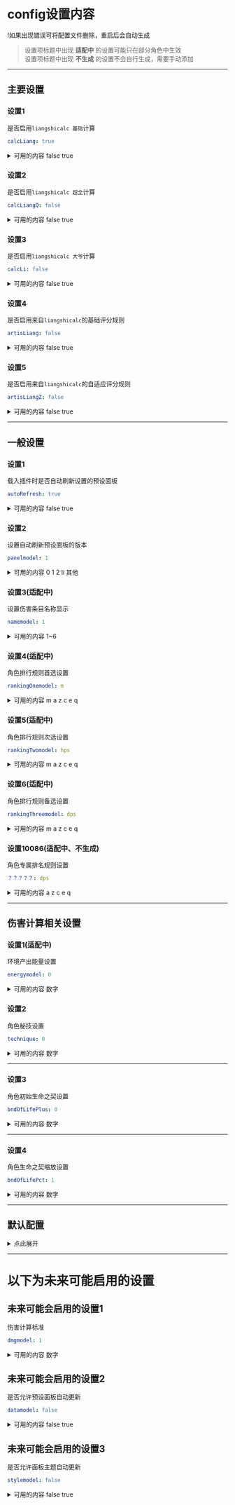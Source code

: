 # config设置内容

!如果出现错误可将配置文件删除，重启后会自动生成
> 设置项标题中出现 **适配中** 的设置可能只在部分角色中生效 <br> 设置项标题中出现 **不生成** 的设置不会自行生成，需要手动添加

---

## 主要设置

### 设置1
是否启用`liangshicalc 基础`计算
~~~~~~~~~~YAML
calcLiang: true
~~~~~~~~~~
<details><summary>可用的内容 false true</summary>

`true` 启用

`false` 禁用

</details>

### 设置2
是否启用`liangshicalc 超全`计算
~~~~~~~~~~YAML
calcLiangQ: false
~~~~~~~~~~
<details><summary>可用的内容 false true</summary>

`true` 启用

`false` 禁用

</details>

### 设置3
是否启用`liangshicalc 大爷`计算
~~~~~~~~~~YAML
calcLi: false
~~~~~~~~~~
<details><summary>可用的内容 false true</summary>

`true` 启用

`false` 禁用

</details>

### 设置4
是否启用来自`liangshicalc`的基础评分规则
~~~~~~~~~~YAML
artisLiang: false
~~~~~~~~~~
<details><summary>可用的内容 false true</summary>

`true` 启用

`false` 禁用

</details>

### 设置5
是否启用来自`liangshicalc`的自适应评分规则
~~~~~~~~~~YAML
artisLiangZ: false
~~~~~~~~~~
<details><summary>可用的内容 false true</summary>

`true` 启用

`false` 禁用

</details>

---

## 一般设置

### 设置1
载入插件时是否自动刷新设置的预设面板
~~~~~~~~~~YAML
autoRefresh: true
~~~~~~~~~~
<details><summary>可用的内容 false true</summary>

`true` 重启后会自动刷新设置的预设面板

`false` 重启后将不会刷新预设面板

</details>

### 设置2
设置自动刷新预设面板的版本
~~~~~~~~~~YAML
panelmodel: 1 
~~~~~~~~~~

<details><summary>可用的内容 0 1 2 li 其他</summary>

`0` 用户自行修改的预设面板

`1` liangshi-calc默认的预设面板

`2` liangshi-calc默认的带主角版本预设面板

`li` 来自阿离（大爷）版本的预设面板

`其他` 将此选项设置为其他作者的预设面板名称

</details>

### 设置3(适配中)
设置伤害条目名称显示
~~~~~~~~~~YAML
namemodel: 1
~~~~~~~~~~

<details><summary>可用的内容 1~6 </summary>

`1` 伤害条目名称将使用默认设置名称
>举例： 普通攻击一段伤害 / 海月之誓伤害 / 琉金火光爆炸伤害 / 提八妲钟 Q落雷

`2` 伤害条目将使用全称
>举例： 弦月舞步一段伤害 / 海月之誓伤害 / 琉金火光爆炸伤害 / 提八妲钟 大密法·天狐显真落雷

`3` 伤害条目将简化小部分名称
>举例： 普通攻击一段伤害 / 海月之誓伤害 / 琉金火光爆炸伤害 / 提八妲钟 大密法·天狐显真落雷

`4` 伤害条目将使用通俗叫法
>举例： 普通攻击一段伤害 / 元素战技伤害 / 元素爆发爆炸伤害 / 提八妲钟 元素爆发落雷

`5` 伤害条目将使用字母简化名称
>举例： 普攻一段伤害 / E技能伤害 / Q技能爆炸伤害 / 提八妲钟 Q技能落雷

`6` 伤害条目将使用纯字母名称显示
>举例： A一段伤害 / E伤害 / Q爆炸伤害 / 提八妲钟 Q落雷

</details>

### 设置4(适配中)
角色排行规则首选设置
~~~~~~~~~~YAML
rankingOnemodel: m
~~~~~~~~~~
<details><summary>可用的内容 m a z c e q </summary>

>此选项为角色排行首选规则，角色排行时会首先选择设定的属性进行排行

`m` 默认的排行设置

`a` 使用普通攻击伤害

`z` 使用 ( 原神：重击伤害 ，星穹铁道：追加攻击 ）

`c` 使用 ( 原神：高空下落攻击伤害 ，星穹铁道：强化普通攻击 ）

`e` 使用 ( 原神：元素战技伤害 ，星穹铁道：战技伤害 ）

`q` 使用 ( 原神：元素爆发伤害 ，星穹铁道：终结技伤害 ）

`f` 使用角色的辅助队友能力

`h` 使用角色的治疗量/护盾吸收量/伤害消解量

`y` 使用角色的养成度（仅限使用极简版伤害计算）

`dph` 使用角色的单轮总伤害量（仅限使用超全版伤害计算）

`hph` 使用角色的单轮总治疗量（仅限使用超全版伤害计算）

`dps` 使用角色的平均每秒伤害值（仅限使用超全版伤害计算）

`hps` 使用角色的平均每秒治疗量（仅限使用超全版伤害计算）

`undefined` 摆烂,爱用啥排用啥排

</details>

### 设置5(适配中)
角色排行规则次选设置
~~~~~~~~~~YAML
rankingTwomodel: hps
~~~~~~~~~~
<details><summary>可用的内容 m a z c e q </summary>

>此选项为角色排行次选规则，角色排行时，首选规则未命中时候将会使用此规则

`可用的内容` 与首选规则一致

</details>

### 设置6(适配中)
角色排行规则备选设置
~~~~~~~~~~YAML
rankingThreemodel: dps
~~~~~~~~~~
<details><summary>可用的内容 m a z c e q </summary>

>此选项为角色排行备选规则，角色排行时，首选与次选规则均未命中时候将会使用此规则

`可用的内容` 与首选规则一致

</details>

### 设置10086(适配中、不生成)
角色专属排名规则设置
~~~~~~~~~~YAML
？？？？？: dps
~~~~~~~~~~
<details><summary>可用的内容 a z c e q </summary>

>此选项为角色专属排行规则，角色排行时，只会使用此规则且不受到通用规则影响

**可用的内容** 与首选规则一致，但不可使用 `m` 作为排行规则

<details><summary>使用规则</summary>

角色所存在的游戏 `gs` 或 `sr` 加 `角色ID` 加 `ranking`

举例1(星铁 花火 使用 **辅助队友能力** 进行角色排行)
~~~~~~~~~~YAML
sr1306ranking: f
~~~~~~~~~~

举例2(原神 胡桃 使用 **重击伤害** 进行角色排行)
~~~~~~~~~~YAML
gs46ranking: z
~~~~~~~~~~

<details><summary>出问题了？</summary>

出现以下情况的请立刻点击 `右上角叉叉` 退出本页面
~~~~~~~~~~YAML
e: gs70ranking

gs70ranking: m

gs角色IDranking: e

gs 角色ID ranking: e

gs八重神子ranking: e

gs 珊瑚宫心海 ranking: h

gs 70 ranking: e

gs加70加ranking: e

gs 加 70 加 ranking: e

gs+70+ranking: e

gs + 70 + ranking: e

gs70rankingsr1112ranking: e

gs70ranking sr1112ranking: e
~~~~~~~~~~
~~~~~~~~~~
来份所有角色已经设置好的

救命啊，这个到底要怎么改啊

为什么不直接用角色名字却用的ID

想同时使用两个条目进行排行，怎么改

一个一个角色还要单独设置，真是太麻烦了

就一个排行整这么麻烦的设置，真是太不方便了

为什么单独设置不能使用默认规则，真是太不方便了

我用的基础版计算，但是我想用超全版里的条目进行排行
~~~~~~~~~~
>问角色ID的也请点击 `右上角叉叉`

</details>

</details>

</details>

---

## 伤害计算相关设置

### 设置1(适配中)
环境产出能量设置
~~~~~~~~~~YAML
energymodel: 0
~~~~~~~~~~
<details><summary>可用的内容 数字 </summary>

>此选项产出的能量会被角色的元素充能影响且会影响到角色DPS的计算，请慎重调整

`<0` 环境会扣除角色能量，例如 噬能之雷 深海龙蜥

`0` 环境不产出元素能量，角色无法通过环境获取元素能量

`>0` 环境会为角色提供能量或目标会产出元素能量

</details>

### 设置2
角色秘技设置
~~~~~~~~~~YAML
technique: 0
~~~~~~~~~~
<details><summary>可用的内容 数字 </summary>

>此选项仅对星铁角色生效，启用后角色计算将加入秘技加成

`0` 角色不启用秘技

`>0` 角色启用秘技，根据设置的数字叠层 （请设置为正整数）

</details>

---

### 设置3
角色初始生命之契设置
~~~~~~~~~~YAML
bndOfLifePlus: 0
~~~~~~~~~~
<details><summary>可用的内容 数字 </summary>

>此选项在会大幅影响到DPS和Pro版计算中圣遗物谐律异想断章的触发，请谨慎修改

`0` 角色初始不拥有生命之契

`>0` 角色初始拥有指定生命值上限的生命之契（请设置为小于200的数）

`200` 在缩放设置为1的情况下角色始终拥有最高上限的生命之契

</details>

---

### 设置4
角色生命之契缩放设置
~~~~~~~~~~YAML
bndOfLifePct: 1
~~~~~~~~~~
<details><summary>可用的内容 数字 </summary>

>此选项在会大幅影响到DPS计算，请谨慎修改

`0` 角色无法获取生命之契

`>0&<1` 角色获取生命之契按比例减少

`1` 角色正常获取生命之契

`>1` 角色获取生命之契按比例提升

<details><summary>阿蕾奇诺参考数据</summary>

>如何选择？：选择您`当前循环中最后一次普通攻击的段数` 或 `再次获取生命之契前最后一次普通攻击的段数` 或 `生命之契耗尽前最后一次普通攻击的段数` 对应的值

| 攻击名称 | 参考值 | 备注 |
|:-----:|:-----:|:-----:|
|普通攻击一段|1.0000|初始生命之契小于32.432%时选此项|
|普通攻击二段|0.9625|无|
|普通攻击三段|0.9268|无|
|普通攻击四段A|0.8930|无|
|普通攻击四段B|0.8608|无|
|普通攻击五段|0.8302|无|
|普通攻击六段|0.8011|一轮普通攻击期望选此项|
|二轮普通攻击一段|0.7734|无|
|二轮普通攻击二段|0.7470|无|
|二轮普通攻击三段|0.7218|初始65%生命之契在此耗尽（0+0）|
|二轮普通攻击四段A|0.69795|无|
|二轮普通攻击四段B|0.6751|无|
|二轮普通攻击五段|0.6534|无|
|二轮普通攻击六段|0.6326|二轮普通攻击期望选此项|
|三轮普通攻击一段|0.6129|初始90%生命之契在此耗尽（0+1）/94.8%生命之契在此耗尽（0+0二轮）|
|三轮普通攻击二段|0.59395|初始117.949%生命之契在此耗尽（0+1二轮）|
|三轮普通攻击三段|0.5759|无|
|三轮普通攻击四段A|0.5567|无|
|三轮普通攻击四段B|0.5422|初始130%生命之契在此耗尽（2+0）|
|三轮普通攻击五段|0.5265|无|
|三轮普通攻击六段|0.5114|初始145%生命之契在此耗尽（0+0极限）/三轮普通攻击期望选此项|
|四轮普通攻击一段|0.4970|初始155%生命之契在此耗尽（2+1）/159.55%生命之契在此耗尽（2+0二轮）|
|四轮普通攻击二段|0.4832|初始170%生命之契在此耗尽（0+1极限）/173.21%生命之契在此耗尽（0+0极限二轮）|
|四轮普通攻击三段|0.4700|182.89%生命之契在此耗尽（2+1二轮）|
|四轮普通攻击四段A|0.4574|200%生命之契在此被耗尽/198.29%生命之契在此耗尽（0+1极限二轮）|

</details>

</details>

---

## 默认配置
<details><summary>点此展开</summary>

>出现异常时可复制下方配置尝试恢复

~~~~~~~~~~YAML
calcLiang: true
calcLiangQ: false
calcLi: false
artisLiang: false
artisLiangZ: false

autoRefresh: true
panelmodel: 1
namemodel: 1
rankingOnemodel: m
rankingTwomodel: hps
rankingThreemodel: dps

technique: 0
energymodel: 0
bndOfLifePlus: 0
bndOfLifePct: 1
~~~~~~~~~~

</details>

---

# 以下为未来可能启用的设置

## 未来可能会启用的设置1
伤害计算标准
~~~~~~~~~~YAML
dmgmodel: 1
~~~~~~~~~~
<details><summary>可用的内容 数字 </summary>

>此选项会直接影响到伤害计算的数值，请慎重调整

`0.85` 模拟实战存在失误的伤害

`1` 游戏内实际伤害

`1.3` 模拟小程序等其他计算器的伤害

</details>

## 未来可能会启用的设置2
是否允许预设面板自动更新
~~~~~~~~~~YAML
datamodel: false
~~~~~~~~~~
<details><summary>可用的内容 false true </summary>

`true` 安装的所有预设面板将会自动更新

`false` 禁用预设面板自动更新

</details>

## 未来可能会启用的设置3
是否允许面板主题自动更新
~~~~~~~~~~YAML
stylemodel: false
~~~~~~~~~~
<details><summary>可用的内容 false true </summary>

`true` 安装的所有面板主题将会自动更新

`false` 禁用面板主题自动更新

</details>